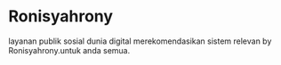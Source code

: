 Ronisyahrony
============

layanan publik sosial dunia digital merekomendasikan sistem relevan by Ronisyahrony.untuk anda semua.
